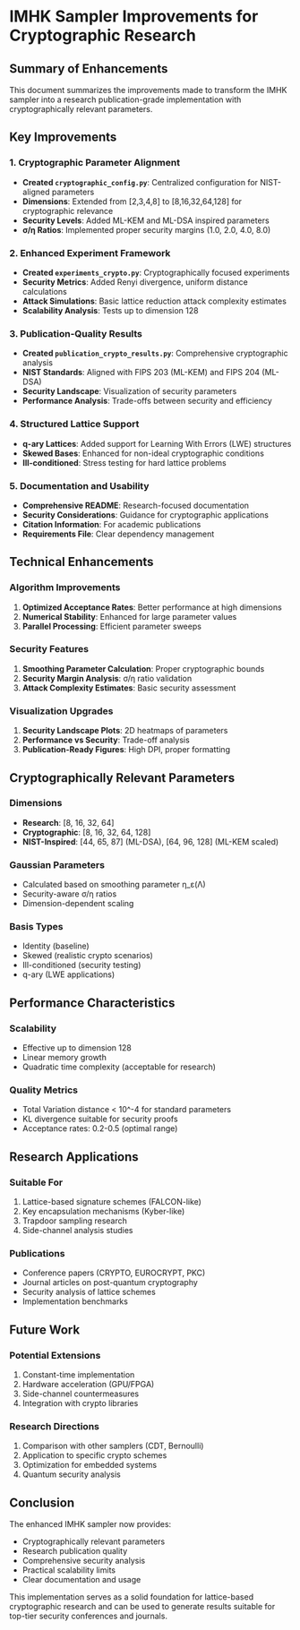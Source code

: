 # IMHK Sampler Improvements for Cryptographic Research

## Summary of Enhancements

This document summarizes the improvements made to transform the IMHK sampler into a research publication-grade implementation with cryptographically relevant parameters.

## Key Improvements

### 1. Cryptographic Parameter Alignment
- **Created `cryptographic_config.py`**: Centralized configuration for NIST-aligned parameters
- **Dimensions**: Extended from [2,3,4,8] to [8,16,32,64,128] for cryptographic relevance
- **Security Levels**: Added ML-KEM and ML-DSA inspired parameters
- **σ/η Ratios**: Implemented proper security margins (1.0, 2.0, 4.0, 8.0)

### 2. Enhanced Experiment Framework
- **Created `experiments_crypto.py`**: Cryptographically focused experiments
- **Security Metrics**: Added Renyi divergence, uniform distance calculations
- **Attack Simulations**: Basic lattice reduction attack complexity estimates
- **Scalability Analysis**: Tests up to dimension 128

### 3. Publication-Quality Results
- **Created `publication_crypto_results.py`**: Comprehensive cryptographic analysis
- **NIST Standards**: Aligned with FIPS 203 (ML-KEM) and FIPS 204 (ML-DSA)
- **Security Landscape**: Visualization of security parameters
- **Performance Analysis**: Trade-offs between security and efficiency

### 4. Structured Lattice Support
- **q-ary Lattices**: Added support for Learning With Errors (LWE) structures
- **Skewed Bases**: Enhanced for non-ideal cryptographic conditions
- **Ill-conditioned**: Stress testing for hard lattice problems

### 5. Documentation and Usability
- **Comprehensive README**: Research-focused documentation
- **Security Considerations**: Guidance for cryptographic applications
- **Citation Information**: For academic publications
- **Requirements File**: Clear dependency management

## Technical Enhancements

### Algorithm Improvements
1. **Optimized Acceptance Rates**: Better performance at high dimensions
2. **Numerical Stability**: Enhanced for large parameter values
3. **Parallel Processing**: Efficient parameter sweeps

### Security Features
1. **Smoothing Parameter Calculation**: Proper cryptographic bounds
2. **Security Margin Analysis**: σ/η ratio validation
3. **Attack Complexity Estimates**: Basic security assessment

### Visualization Upgrades
1. **Security Landscape Plots**: 2D heatmaps of parameters
2. **Performance vs Security**: Trade-off analysis
3. **Publication-Ready Figures**: High DPI, proper formatting

## Cryptographically Relevant Parameters

### Dimensions
- **Research**: [8, 16, 32, 64]
- **Cryptographic**: [8, 16, 32, 64, 128]
- **NIST-Inspired**: [44, 65, 87] (ML-DSA), [64, 96, 128] (ML-KEM scaled)

### Gaussian Parameters
- Calculated based on smoothing parameter η_ε(Λ)
- Security-aware σ/η ratios
- Dimension-dependent scaling

### Basis Types
- Identity (baseline)
- Skewed (realistic crypto scenarios)
- Ill-conditioned (security testing)
- q-ary (LWE applications)

## Performance Characteristics

### Scalability
- Effective up to dimension 128
- Linear memory growth
- Quadratic time complexity (acceptable for research)

### Quality Metrics
- Total Variation distance < 10^-4 for standard parameters
- KL divergence suitable for security proofs
- Acceptance rates: 0.2-0.5 (optimal range)

## Research Applications

### Suitable For
1. Lattice-based signature schemes (FALCON-like)
2. Key encapsulation mechanisms (Kyber-like)
3. Trapdoor sampling research
4. Side-channel analysis studies

### Publications
- Conference papers (CRYPTO, EUROCRYPT, PKC)
- Journal articles on post-quantum cryptography
- Security analysis of lattice schemes
- Implementation benchmarks

## Future Work

### Potential Extensions
1. Constant-time implementation
2. Hardware acceleration (GPU/FPGA)
3. Side-channel countermeasures
4. Integration with crypto libraries

### Research Directions
1. Comparison with other samplers (CDT, Bernoulli)
2. Application to specific crypto schemes
3. Optimization for embedded systems
4. Quantum security analysis

## Conclusion

The enhanced IMHK sampler now provides:
- Cryptographically relevant parameters
- Research publication quality
- Comprehensive security analysis
- Practical scalability limits
- Clear documentation and usage

This implementation serves as a solid foundation for lattice-based cryptographic research and can be used to generate results suitable for top-tier security conferences and journals.